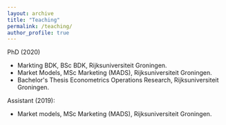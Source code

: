 ```yaml
---
layout: archive
title: "Teaching"
permalink: /teaching/
author_profile: true
---
```


PhD (2020)

- Markting BDK, BSc BDK, Rijksuniversiteit Groningen.
- Market Models, MSc Marketing (MADS), Rijksuniversiteit Groningen.
- Bachelor's Thesis Econometrics Operations Research, Rijksuniversiteit Groningen.

Assistant (2019):

- Market models, MSc Marketing (MADS), Rijksuniversiteit Groningen.

